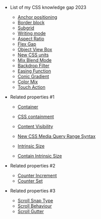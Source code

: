 - List of my CSS knowledge gap 2023

  - [Anchor positioning](my-state-of-css-list/anchor-positioning.md)
  - [Border block](my-state-of-css-list/border-block.md)
  - [Subgrid](my-state-of-css-list/subgrid.md)
  - [Writing mode](my-state-of-css-list/writing-mode.md)
  - [Aspect Ratio](my-state-of-css-list/aspect-ratio.md)
  - [Flex Gap](my-state-of-css-list/flex-gap.md)
  - [Object View Box](my-state-of-css-list/object-view-box.md)
  - [New CSS units](my-state-of-css-list/new-css-units.md)
  - [Mix Blend Mode](my-state-of-css-list/mix-blend-mode.md)
  - [Backdrop Filter](my-state-of-css-list/backdrop-filter.md)
  - [Easing Function](my-state-of-css-list/easing-function.md)
  - [Conic Gradient](my-state-of-css-list/conic-gradient.md)
  - [Color Mix](my-state-of-css-list/color-mix.md)
  - [Touch Action](my-state-of-css-list/touch-action.md)

- Related properties #1
  - [Container](my-state-of-css-list/container.md)
  - [CSS containment](my-state-of-css-list/css-containment.md)
  - [Content Visibility](my-state-of-css-list/content-visibility.md)
  - [New CSS Media Query Range Syntax](my-state-of-css-list/new-mediaquery-range.md)

  - [Intrinsic Size](my-state-of-css-list/intrinsic-size.md)
  - [Contain Intrinsic Size](my-state-of-css-list/contain-intrinsic-size.md)

- Related properties #2
  - [Counter Increment](my-state-of-css-list/counter-increment.md)
  - [Counter Set](my-state-of-css-list/counter-set.md)

- Related properties #3
  - [Scroll Snap Type](my-state-of-css-list/scroll-snap-type.md)
  - [Scroll Behaviour](my-state-of-css-list/scroll-behaviour.md)
  - [Scroll Gutter](my-state-of-css-list/scrollbar-gutter.md)